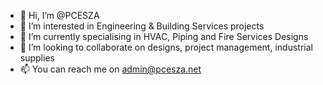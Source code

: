 - 👋 Hi, I’m @PCESZA
- 👀 I’m interested in Engineering & Building Services projects
- 🌱 I’m currently specialising in HVAC, Piping and Fire Services Designs
- 💞️ I’m looking to collaborate on designs, project management, industrial supplies
- 📫 You can reach me on admin@pcesza.net

<!---
PCESZA/PCESZA is a ✨ special ✨ repository because its `README.md` (this file) appears on your GitHub profile.
You can click the Preview link to take a look at your changes.
--->

